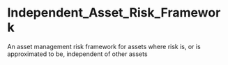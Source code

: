 # Independent_Asset_Risk_Framework
An asset management risk framework for assets where risk is, or is approximated to be, independent of other assets
